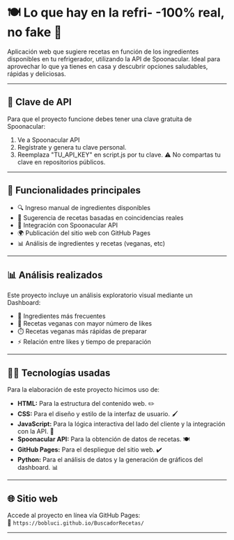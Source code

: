 # 🍽️ Lo que hay en la refri- -100% real, no fake 🥐

Aplicación web que sugiere recetas en función de los ingredientes disponibles en tu refrigerador, utilizando la API de Spoonacular. Ideal para aprovechar lo que ya tienes en casa y descubrir opciones saludables, rápidas y deliciosas.

---

## 🔐 Clave de API

Para que el proyecto funcione debes tener una clave gratuita de Spoonacular:
1. Ve a Spoonacular API
2. Regístrate y genera tu clave personal.
3. Reemplaza "TU_API_KEY" en script.js por tu clave.
⚠️ No compartas tu clave en repositorios públicos.

---

## 🧠 Funcionalidades principales

- 🔍 Ingreso manual de ingredientes disponibles
- 🧪 Sugerencia de recetas basadas en coincidencias reales
- 📡 Integración con Spoonacular API
- 🌍 Publicación del sitio web con GitHub Pages
- 📊 Análisis de ingredientes y recetas (veganas, etc) 

---

## 📊 Análisis realizados

Este proyecto incluye un análisis exploratorio visual mediante un Dashboard:

- 🥕 Ingredientes más frecuentes
- 🧡 Recetas veganas con mayor número de likes
- ⏱️ Recetas veganas más rápidas de preparar
- ⚡ Relación entre likes y tiempo de preparación

---

## 👩‍💻 Tecnologías usadas

Para la elaboración de este proyecto hicimos uso de:

- **HTML:** Para la estructura del contenido web. ✏️
- **CSS:** Para el diseño y estilo de la interfaz de usuario. 🖌️
- **JavaScript:** Para la lógica interactiva del lado del cliente y la integración con la API. 🔎
- **Spoonacular API:** Para la obtención de datos de recetas. 🍽️
- **GitHub Pages:** Para el despliegue del sitio web. ✔️
- **Python:** Para el análisis de datos y la generación de gráficos del dashboard. 📊


---

## 🌐 Sitio web

Accede al proyecto en línea vía GitHub Pages:  
🔗 `https://bobluci.github.io/BuscadorRecetas/`

---

